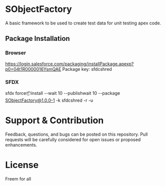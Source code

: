# SObjectFactory

A basic framework to be used to create test data for unit testing apex code.

## Package Installation

### Browser
https://login.salesforce.com/packaging/installPackage.apexp?p0=04t1R0000016YsmQAE
Package key: sfdcshred

### SFDX
sfdx force:package:install --wait 10 --publishwait 10 --package SObjectFactory@1.0.0-1 -k sfdcshred -r -u <org-alias>

# Support & Contribution

Feedback, questions, and bugs can be posted on this repository. Pull requests will be carefully considered for open issues or proposed enhancements.

# License

Freem for all